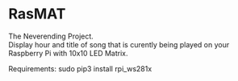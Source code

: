 # RasMAT
 The Neverending Project.\
 Display hour and title of song that is curently being played on your Raspberry Pi with 10x10 LED Matrix.
 
 
 Requirements:
 sudo pip3 install rpi_ws281x
 
